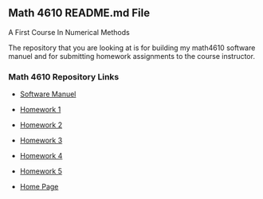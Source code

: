 ## Math 4610 README.md File
A First Course In Numerical Methods

The repository that you are looking at is for building my math4610 software  
manuel and for submitting homework assignments to the course instructor.

### Math 4610 Repository Links

- [Software Manuel](https://gbmitchell.github.io/math4610/softwareManuel/main)  
- [Homework 1](https://gbmitchell.github.io/math4610/HW1/problem)  
- [Homework 2](https://gbmitchell.github.io/math4610/HW2/problem)  
- [Homework 3](https://gbmitchell.github.io/math4610/HW3/problem)  
- [Homework 4](https://gbmitchell.github.io/math4610/HW4/problem)  
- [Homework 5](https://gbmitchell.github.io/math4610/HW5/problem)  
  
- [Home Page](https://gbmitchell.github.io/)  
